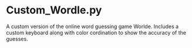 # Custom_Wordle.py
A custom version of the online word guessing game Worlde.
Includes a custom keyboard along with color cordination to show the accuracy of the guesses.
